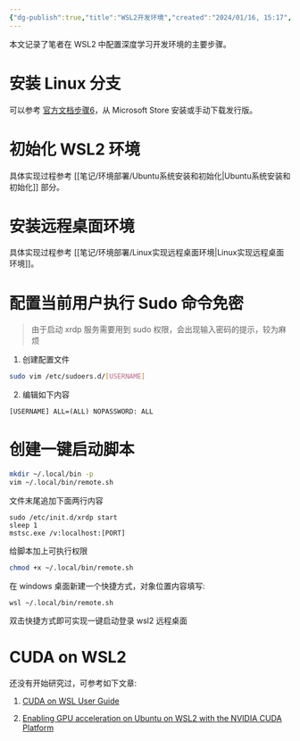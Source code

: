 ```yaml
---
{"dg-publish":true,"title":"WSL2开发环境","created":"2024/01/16, 15:17","updated":"2024/01/17, 08:40","tags":["ubuntu","cuda"],"dg-path":"算法开发/WSL2开发环境.md","permalink":"/算法开发/WSL2开发环境/","dgPassFrontmatter":true,"noteIcon":""}
---
```



本文记录了笔者在 WSL2 中配置深度学习开发环境的主要步骤。

# 安装 Linux 分支

可以参考 [官方文档步骤6](https://learn.microsoft.com/zh-cn/windows/wsl/install-manual#step-6---install-your-linux-distribution-of-choice)，从 Microsoft Store 安装或手动下载发行版。

# 初始化 WSL2 环境

具体实现过程参考 [[笔记/环境部署/Ubuntu系统安装和初始化\|Ubuntu系统安装和初始化]] 部分。

# 安装远程桌面环境

具体实现过程参考 [[笔记/环境部署/Linux实现远程桌面环境\|Linux实现远程桌面环境]]。

# 配置当前用户执行 Sudo 命令免密

> 由于启动 xrdp 服务需要用到 sudo 权限，会出现输入密码的提示，较为麻烦

1. 创建配置文件

  ```bash
  sudo vim /etc/sudoers.d/[USERNAME]
  ```

2. 编辑如下内容

  ```
  [USERNAME] ALL=(ALL) NOPASSWORD: ALL
  ```

# 创建一键启动脚本

```bash
mkdir ~/.local/bin -p
vim ~/.local/bin/remote.sh
```

文件末尾追加下面两行内容

```
sudo /etc/init.d/xrdp start
sleep 1
mstsc.exe /v:localhost:[PORT]
```

给脚本加上可执行权限

```bash
chmod +x ~/.local/bin/remote.sh
```

在 windows 桌面新建一个快捷方式，对象位置内容填写:

```
wsl ~/.local/bin/remote.sh
```

双击快捷方式即可实现一键启动登录 wsl2 远程桌面

# CUDA on WSL2

还没有开始研究过，可参考如下文章:

1. [CUDA on WSL User Guide](https://docs.nvidia.com/cuda/wsl-user-guide/index.html#getting-started-with-cuda-on-wsl)

2. [Enabling GPU acceleration on Ubuntu on WSL2 with the NVIDIA CUDA Platform](https://ubuntu.com/tutorials/enabling-gpu-acceleration-on-ubuntu-on-wsl2-with-the-nvidia-cuda-platform#3-install-nvidia-cuda-on-ubuntu)